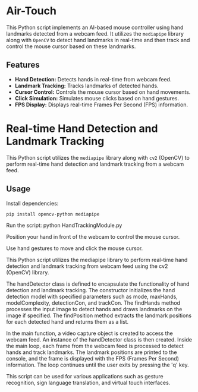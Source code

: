 # Air-Touch
This Python script implements an AI-based mouse controller using hand landmarks detected from a webcam feed. It utilizes the `mediapipe` library along with `OpenCV` to detect hand landmarks in real-time and then track and control the mouse cursor based on these landmarks.

## Features

- **Hand Detection:** Detects hands in real-time from webcam feed.
- **Landmark Tracking:** Tracks landmarks of detected hands.
- **Cursor Control:** Controls the mouse cursor based on hand movements.
- **Click Simulation:** Simulates mouse clicks based on hand gestures.
- **FPS Display:** Displays real-time Frames Per Second (FPS) information.

# Real-time Hand Detection and Landmark Tracking

This Python script utilizes the `mediapipe` library along with `cv2` (OpenCV) to perform real-time hand detection and landmark tracking from a webcam feed.

## Usage

Install dependencies:

```
pip install opencv-python mediapipe
```

Run the script:
python HandTrackingModule.py

Position your hand in front of the webcam to control the mouse cursor.

Use hand gestures to move and click the mouse cursor.

This Python script utilizes the mediapipe library to perform real-time hand detection and landmark tracking from webcam feed using the cv2 (OpenCV) library.

The handDetector class is defined to encapsulate the functionality of hand detection and landmark tracking. The constructor initializes the hand detection model with specified parameters such as mode, maxHands, modelComplexity, detectionCon, and trackCon. The findHands method processes the input image to detect hands and draws landmarks on the image if specified. The findPosition method extracts the landmark positions for each detected hand and returns them as a list.

In the main function, a video capture object is created to access the webcam feed. An instance of the handDetector class is then created. Inside the main loop, each frame from the webcam feed is processed to detect hands and track landmarks. The landmark positions are printed to the console, and the frame is displayed with the FPS (Frames Per Second) information. The loop continues until the user exits by pressing the 'q' key.

This script can be used for various applications such as gesture recognition, sign language translation, and virtual touch interfaces.

